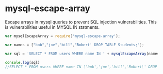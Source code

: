 # mysql-escape-array
Escape arrays in mysql queries to prevent SQL injection vulnerabilities. This is vulnerabilities useful in MYSQL IN statments.

```js
var mysqlEscapeArray = require('mysql-escape-array');

var names = ["bob","joe","bill","Robert' DROP TABLE Students;"];

var sql = 'SELECT * FROM users WHERE name IN ' + mysqlEscapeArray(names);

console.log(sql)
//SELECT * FROM users WHERE name IN ('bob','joe','bill','Robert\' DROP TABLE Students;')
